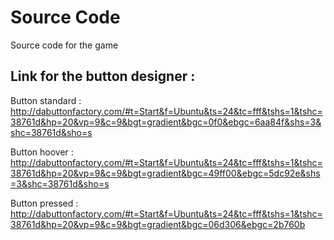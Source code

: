 # Source Code
Source code for the game

## Link for the button designer :

Button standard : http://dabuttonfactory.com/#t=Start&f=Ubuntu&ts=24&tc=fff&tshs=1&tshc=38761d&hp=20&vp=9&c=9&bgt=gradient&bgc=0f0&ebgc=6aa84f&shs=3&shc=38761d&sho=s

Button hoover : http://dabuttonfactory.com/#t=Start&f=Ubuntu&ts=24&tc=fff&tshs=1&tshc=38761d&hp=20&vp=9&c=9&bgt=gradient&bgc=49ff00&ebgc=5dc92e&shs=3&shc=38761d&sho=s

Button pressed : http://dabuttonfactory.com/#t=Start&f=Ubuntu&ts=24&tc=fff&tshs=1&tshc=38761d&hp=20&vp=9&c=9&bgt=gradient&bgc=06d306&ebgc=2b760b
